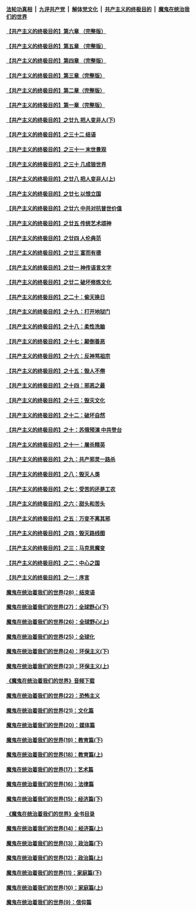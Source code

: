 ####  [法轮功真相](../../../../basic/blob/master/README.md?t=03202101) &nbsp;|&nbsp; [九评共产党](../../../../9ping.md/blob/master/README.md?t=03202101) &nbsp;|&nbsp; [解体党文化](../../../../jtdwh.md/blob/master/README.md?t=03202101)  &nbsp;|&nbsp; [共产主义的终极目的](../../../../gczydzjmd.md/blob/master/README.md?t=03202101) &nbsp;|&nbsp; [魔鬼在统治我们的世界](../../../../mgztzwmdsj.md/blob/master/README.md?t=03202101) 

#### [【共产主义的终极目的】第六章 （完整版）](../pages/nsc422/n11428913.md?t=03202101) 

#### [【共产主义的终极目的】第五章 （完整版）](../pages/nsc422/n11428912.md?t=03202101) 

#### [【共产主义的终极目的】第四章 （完整版）](../pages/nsc422/n11428907.md?t=03202101) 

#### [【共产主义的终极目的】第三章（完整版）](../pages/nsc422/n11428848.md?t=03202101) 

#### [【共产主义的终极目的】第二章（完整版）](../pages/nsc422/n11428831.md?t=03202101) 

#### [【共产主义的终极目的】第一章（完整版）](../pages/nsc422/n11417651.md?t=03202101) 

#### [【共产主义的终极目的】之廿九 把人变非人(下)](../pages/nsc422/n11344140.md?t=03202101) 

#### [【共产主义的终极目的】之三十二 结语](../pages/nsc422/n11360535.md?t=03202101) 

#### [【共产主义的终极目的】之三十一 末世景观](../pages/nsc422/n11351129.md?t=03202101) 

#### [【共产主义的终极目的】之三十 几成狼世界](../pages/nsc422/n11348280.md?t=03202101) 

#### [【共产主义的终极目的】之廿八 把人变非人(上)](../pages/nsc422/n11340492.md?t=03202101) 

#### [【共产主义的终极目的】之廿七 以恨立国](../pages/nsc422/n11336944.md?t=03202101) 

#### [【共产主义的终极目的】之廿六 中共对抗普世价值](../pages/nsc422/n11324785.md?t=03202101) 

#### [【共产主义的终极目的】之廿五 传统艺术颂神](../pages/nsc422/n11296396.md?t=03202101) 

#### [【共产主义的终极目的】之廿四 人伦典范](../pages/nsc422/n11296397.md?t=03202101) 

#### [【共产主义的终极目的】之廿三 富而有德](../pages/nsc422/n11283598.md?t=03202101) 

#### [【共产主义的终极目的】之廿一 神传语言文字](../pages/nsc422/n11263265.md?t=03202101) 

#### [【共产主义的终极目的】之廿二 破坏修炼文化](../pages/nsc422/n11245728.md?t=03202101) 

#### [【共产主义的终极目的】之二十：偷天换日](../pages/nsc422/n11238846.md?t=03202101) 

#### [【共产主义的终极目的】之十九：打开地狱门](../pages/nsc422/n11206376.md?t=03202101) 

#### [【共产主义的终极目的】之十八：柔性洗脑](../pages/nsc422/n11199994.md?t=03202101) 

#### [【共产主义的终极目的】之十七：颠倒善恶](../pages/nsc422/n11179782.md?t=03202101) 

#### [【共产主义的终极目的】之十六：反神骂祖宗](../pages/nsc422/n11166798.md?t=03202101) 

#### [【共产主义的终极目的】之十五：毁人不倦](../pages/nsc422/n11166792.md?t=03202101) 

#### [【共产主义的终极目的】之十四：邪恶之最](../pages/nsc422/n11150249.md?t=03202101) 

#### [【共产主义的终极目的】之十三：毁灭文化](../pages/nsc422/n11135227.md?t=03202101) 

#### [【共产主义的终极目的】之十二：破坏自然](../pages/nsc422/n11135214.md?t=03202101) 

#### [【共产主义的终极目的】之十：苏俄预演 中共登台](../pages/nsc422/n11118424.md?t=03202101) 

#### [【共产主义的终极目的】之十一：屠杀精英](../pages/nsc422/n11118442.md?t=03202101) 

#### [【共产主义的终极目的】之九：共产邪灵一路杀](../pages/nsc422/n11114139.md?t=03202101) 

#### [【共产主义的终极目的】之八：毁灭人类](../pages/nsc422/n11108503.md?t=03202101) 

#### [【共产主义的终极目的】之七：受苦的还是工农](../pages/nsc422/n11101809.md?t=03202101) 

#### [【共产主义的终极目的】之六：甜头和苦头](../pages/nsc422/n11096971.md?t=03202101) 

#### [【共产主义的终极目的】之五：万变不离其邪](../pages/nsc422/n11091285.md?t=03202101) 

#### [【共产主义的终极目的】之四：毁灭路线图](../pages/nsc422/n11086284.md?t=03202101) 

#### [【共产主义的终极目的】之三：马克思魔变](../pages/nsc422/n11061941.md?t=03202101) 

#### [【共产主义的终极目的】之二：中心之国](../pages/nsc422/n11047728.md?t=03202101) 

#### [【共产主义的终极目的】之一：序言](../pages/nsc422/n11086077.md?t=03202101) 

#### [魔鬼在统治着我们的世界(28)：结束语](../pages/nsc422/n10936246.md?t=03202101) 

#### [魔鬼在统治着我们的世界(27)：全球野心(下)](../pages/nsc422/n10928319.md?t=03202101) 

#### [魔鬼在统治着我们的世界(26)：全球野心(上)](../pages/nsc422/n10900318.md?t=03202101) 

#### [魔鬼在统治着我们的世界(25)：全球化](../pages/nsc422/n10788205.md?t=03202101) 

#### [魔鬼在统治着我们的世界(24)：环保主义(下)](../pages/nsc422/n10695307.md?t=03202101) 

#### [魔鬼在统治着我们的世界(23)：环保主义(上)](../pages/nsc422/n10688613.md?t=03202101) 

#### [《魔鬼在统治着我们的世界》音频下载](../pages/nsc422/n10635553.md?t=03202101) 

#### [魔鬼在统治着我们的世界(22)：恐怖主义](../pages/nsc422/n10614727.md?t=03202101) 

#### [魔鬼在统治着我们的世界(21)：文化篇](../pages/nsc422/n10597706.md?t=03202101) 

#### [魔鬼在统治着我们的世界(20)：媒体篇](../pages/nsc422/n10586579.md?t=03202101) 

#### [魔鬼在统治着我们的世界(19)：教育篇(下)](../pages/nsc422/n10564808.md?t=03202101) 

#### [魔鬼在统治着我们的世界(18)：教育篇(上)](../pages/nsc422/n10526970.md?t=03202101) 

#### [魔鬼在统治着我们的世界(17)：艺术篇](../pages/nsc422/n10499093.md?t=03202101) 

#### [魔鬼在统治着我们的世界(16)：法律篇](../pages/nsc422/n10485969.md?t=03202101) 

#### [魔鬼在统治着我们的世界(15)：经济篇(下)](../pages/nsc422/n10469975.md?t=03202101) 

#### [《魔鬼在统治着我们的世界》全书目录](../pages/nsc422/n10464261.md?t=03202101) 

#### [魔鬼在统治着我们的世界(14)：经济篇(上)](../pages/nsc422/n10457370.md?t=03202101) 

#### [魔鬼在统治着我们的世界(13)：政治篇(下)](../pages/nsc422/n10448270.md?t=03202101) 

#### [魔鬼在统治着我们的世界(12)：政治篇(上)](../pages/nsc422/n10444576.md?t=03202101) 

#### [魔鬼在统治着我们的世界(11)：家庭篇(下)](../pages/nsc422/n10440961.md?t=03202101) 

#### [魔鬼在统治着我们的世界(10)：家庭篇(上)](../pages/nsc422/n10435448.md?t=03202101) 

#### [魔鬼在统治着我们的世界(9)：信仰篇](../pages/nsc422/n10432159.md?t=03202101) 

